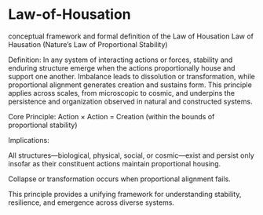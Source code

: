 # Law-of-Housation
conceptual framework and formal definition of the Law of Housation
Law of Hausation (Nature’s Law of Proportional Stability)

Definition:
In any system of interacting actions or forces, stability and enduring structure emerge when the actions proportionally house and support one another. Imbalance leads to dissolution or transformation, while proportional alignment generates creation and sustains form. This principle applies across scales, from microscopic to cosmic, and underpins the persistence and organization observed in natural and constructed systems.

Core Principle:
Action × Action = Creation (within the bounds of proportional stability)

Implications:

All structures—biological, physical, social, or cosmic—exist and persist only insofar as their constituent actions maintain proportional housing.

Collapse or transformation occurs when proportional alignment fails.

This principle provides a unifying framework for understanding stability, resilience, and emergence across diverse systems.

